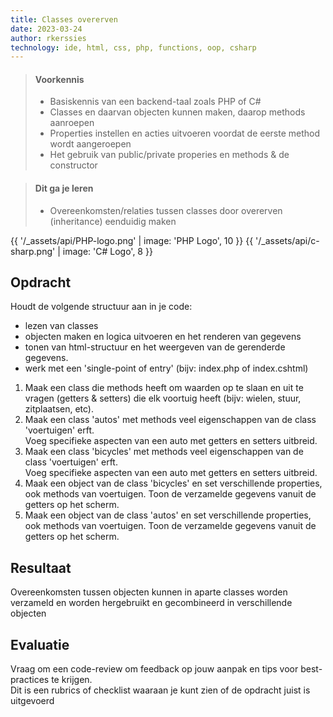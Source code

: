 ```yaml
---
title: Classes overerven
date: 2023-03-24
author: rkerssies
technology: ide, html, css, php, functions, oop, csharp
---
```



> #### Voorkennis
> * Basiskennis van een backend-taal zoals PHP of C#
> * Classes en daarvan objecten kunnen maken, daarop methods aanroepen
> * Properties instellen en acties uitvoeren voordat de eerste method wordt aangeroepen
> * Het gebruik van public/private properies en methods & de constructor


> #### Dit ga je leren
> * Overeenkomsten/relaties tussen classes door overerven (inheritance) eenduidig maken

{{ '/_assets/api/PHP-logo.png' | image: 'PHP Logo', 10 }}
{{ '/_assets/api/c-sharp.png' | image: 'C# Logo', 8 }}


## Opdracht
Houdt de volgende structuur aan in je code:
* lezen van classes
* objecten maken en logica uitvoeren en het renderen van gegevens
* tonen van html-structuur en het weergeven van de gerenderde gegevens.
* werk met een 'single-point of entry' (bijv: index.php of index.cshtml)

1. Maak een class die methods heeft om waarden op te slaan en uit te vragen (getters & setters) die elk voortuig heeft (bijv: wielen, stuur, zitplaatsen, etc).
2. Maak een class 'autos' met methods veel eigenschappen van de class 'voertuigen' erft.<br>
   Voeg specifieke aspecten van een auto met getters en setters uitbreid.
3. Maak een class 'bicycles' met methods veel eigenschappen van de class 'voertuigen' erft.<br>
   Voeg specifieke aspecten van een auto met getters en setters uitbreid.
4. Maak een object van de class 'bicycles' en set verschillende properties, ook methods van voertuigen. Toon de verzamelde gegevens vanuit
   de getters op het scherm.
5. Maak een object van de class 'autos' en set verschillende properties, ook methods van voertuigen. Toon de verzamelde gegevens vanuit
   de getters op het scherm.

## Resultaat
Overeenkomsten tussen objecten kunnen in aparte classes worden verzameld en worden hergebruikt en gecombineerd in verschillende objecten

## Evaluatie
Vraag om een code-review om feedback op jouw aanpak en tips voor best-practices te krijgen.<br>
Dit is een rubrics of checklist waaraan je kunt zien of de opdracht juist is uitgevoerd
